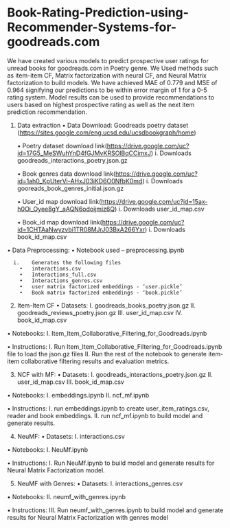 # Book-Rating-Prediction-using-Recommender-Systems-for-goodreads.com

We have created various models to predict prospective user ratings for unread books for goodreads.com in Poetry genre. We Used methods such as item-item CF, Matrix factorization with neural CF, and Neural Matrix factorization to build models. We have achieved MAE of 0.779 and MSE of 0.964 signifying our predictions to be within error margin of 1 for a 0-5 rating system. Model results can be used to provide recommendations to users based on highest prospective rating as well as the next item prediction recommendation.


1.	Data extraction
  •	Data Download: Goodreads poetry dataset (https://sites.google.com/eng.ucsd.edu/ucsdbookgraph/home)
  
  
    •	Poetry dataset download link(https://drive.google.com/uc?id=17G5_MeSWuhYnD4fGJMvKRSOlBqCCimxJ)
      i.	Downloads goodreads_interactions_poetry.json.gz 

    •	Book genres data download link(https://drive.google.com/uc?id=1ah0_KpUterVi-AHxJ03iKD6O0NfbK0md)
      i.	Downloads gooreads_book_genres_initial.json.gz

    •	User_id map download link(https://drive.google.com/uc?id=15ax-h0Oi_Oyee8gY_aAQN6odoijmiz6Q)
      i.	Downloads user_id_map.csv

    •	Book_id map download link(https://drive.google.com/uc?id=1CHTAaNwyzvbi1TR08MJrJ03BxA266Yxr)
      i.	Downloads book_id_map.csv

  •	Data Preprocessing: 
    •	Notebook used – preprocessing.ipynb 

      i.	Generates the following files 
        •	interactions.csv
        •	Interactions_full.csv
        •	Interactions_genres.csv
        •	user matrix factorized embeddings - ‘user.pickle’
        •	Book matrix factorized embeddings - ‘book.pickle’

2. Item-Item CF
  •	Datasets:
    I.	goodreads_books_poetry.json.gz
    II.	goodreads_reviews_poetry.json.gz
    III.	user_id_map.csv
    IV.	book_id_map.csv

  •	Notebooks: 
    I.	Item_Item_Collaborative_Filtering_for_Goodreads.ipynb

  •	Instructions: 
    I.	Run Item_Item_Collaborative_Filtering_for_Goodreads.ipynb file to load the json.gz files
    II.	Run the rest of the notebook to generate item-item collaborative filtering results and evaluation metrics.

3.  NCF with MF:
  •	Datasets: 
    I.	goodreads_interactions_poetry.json.gz
    II.	user_id_map.csv
    III.	book_id_map.csv

  •	Notebooks: 
    I.	embeddings.ipynb
    II.	ncf_mf.ipynb

  •	Instructions:
    I.	run embeddings.ipynb to create user_item_ratings.csv, reader and book embeddings.
    II.	run ncf_mf.ipynb to build model and generate results.

4. NeuMF:
  •	Datasets:
    I.	interactions.csv

  •	Notebooks: 
    I.	NeuMf.ipynb

  •	Instructions:
    I.	Run NeuMf.ipynb to build model and generate results for Neural Matrix Factorization model.

5. NeuMF with Genres:
  •	Datasets:
    I.	interactions_genres.csv

  •	Notebooks:
    II.	neumf_with_genres.ipynb

  •	Instructions: 
    III.	Run neumf_with_genres.ipynb to build model and generate results for Neural Matrix Factorization with genres model

